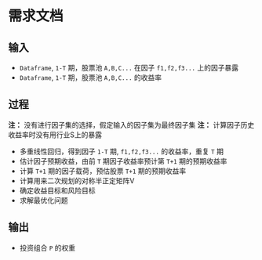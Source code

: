 # 需求文档

## 输入
+ `Dataframe`, `1-T` 期，股票池 `A,B,C...` 在因子 `f1,f2,f3...` 上的因子暴露
+ `Dataframe`, `1-T` 期，股票池 `A,B,C...` 的收益率

## 过程
**注：** 没有进行因子集的选择，假定输入的因子集为最终因子集
**注：** 计算因子历史收益率时没有用行业S上的暴露
+ 多重线性回归，得到因子  `1-T` 期, `f1,f2,f3...` 的收益率，重复 `T` 期
+ 估计因子预期收益，由前 `T` 期因子收益率预计第 `T+1` 期的预期收益率
+ 计算 `T+1` 期的因子载荷，预估股票 `T+1` 期的预期收益率
+ 计算用来二次规划的对称半正定矩阵V
+ 确定收益目标和风险目标
+ 求解最优化问题

## 输出
+ 投资组合 `P` 的权重
